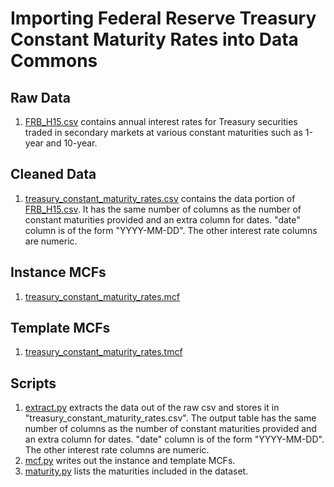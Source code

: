 # Importing Federal Reserve Treasury Constant Maturity Rates into Data Commons

## Raw Data
1. [FRB_H15.csv](FRB_H15.csv) contains annual interest rates for Treasury
   securities traded in secondary markets at various constant maturities such
   as 1-year and 10-year.

## Cleaned Data
1. [treasury_constant_maturity_rates.csv](treasury_constant_maturity_rates.csv)
   contains the data portion of [FRB_H15.csv](FRB_H15.csv). It has the same
   number of columns as the number of constant maturities provided and an extra
   column for dates. "date" column is of the form "YYYY-MM-DD". The other
   interest rate columns are numeric.

## Instance MCFs
1. [treasury_constant_maturity_rates.mcf](treasury_constant_maturity_rates.mcf)

## Template MCFs
1. [treasury_constant_maturity_rates.tmcf
   ](treasury_constant_maturity_rates.tmcf)

## Scripts
1. [extract.py](extract.py) extracts the data out of the raw csv and stores it
   in "treasury_constant_maturity_rates.csv". The output table has the same
   number of columns as the number of constant maturities provided and an extra
   column for dates. "date" column is of the form "YYYY-MM-DD". The other
   interest rate columns are numeric.
2. [mcf.py](mcf.py) writes out the instance and template MCFs.
3. [maturity.py](maturity.py) lists the maturities included in the dataset. 